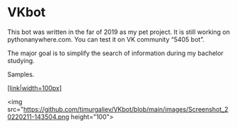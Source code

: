 # VKbot

This bot was written in the far of 2019 as my pet project. It is still working on pythonanywhere.com. You can test it on VK community “5405 bot”. 

The major goal is to simplify the search of information during my bachelor studying. 

Samples.

[[link|width=100px]]("https://github.com/timurgaliev/VKbot/blob/main/images/Screenshot_20220211-143436.png)

<img src="https://github.com/timurgaliev/VKbot/blob/main/images/Screenshot_20220211-143504.png  height="100">

